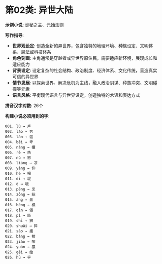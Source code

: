 # 第02类: 异世大陆

**示例小说**: 诡秘之主、元始法则

**写作指导**:
- **世界观设定**: 创造全新的异世界，包含独特的地理环境、种族设定、文明体系、魔法或科技体系
- **角色刻画**: 主角通常是穿越者或异世界原住民，需要适应新环境，展现成长和适应能力
- **背景设定**: 设定复杂的社会结构、政治制度、经济体系、文化传统，营造真实可信的异世界
- **情节发展**: 以探索世界、解决危机为主线，融入政治阴谋、种族冲突、文明碰撞等元素
- **语言风格**: 平衡现代语言与异世界设定，创造独特的术语和表达方式

**拼音汉字对数**: 26个

**构建小说必须用到的字**:
```
001. lú → 卢
002. láo → 劳
003. làn → 滥
004. bēi → 卑
005. nǎng → 攮
006. rè → 热
007. nù → 怒
008. liáng → 凉
009. yǎng → 仰
010. hè → 褐
011. dī → 堤
012. ò → 哦
013. pēng → 烹
014. zōng → 综
015. àng → 盎
016. hèng → 横
017. qīn → 侵
018. pǐ → 匹
019. shī → 狮
020. shuāi → 摔
021. sāo → 搔
022. bǎng → 榜
023. jiáo → 嚼
024. yuán → 猿
025. gěi → 给
026. hū → 乎
```
